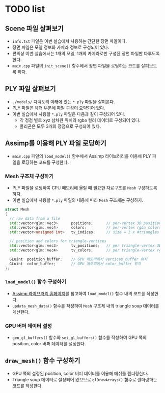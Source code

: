 # TODO list

## Scene 파일 살펴보기
* `info.txt` 파일은 이번 실습에서 사용하는 간단한 장면 파일이다.
* 장면 파일은 모델 정보와 카메라 정보로 구성되어 있다.
* 편의상 이번 실습에서는 1개의 모델, 1개의 카메라로만 구성된 장면 파일만 다루도록 한다.
* `main.cpp` 파일의 `init_scene()` 함수에서 장면 파일을 로딩하는 코드를 살펴보도록 하자.

## PLY 파일 살펴보기
* `./models/` 디렉토리 아래에 있는 `*.ply` 파일을 살펴본다.
* PLY 파일은 헤더 부분에 파일 구성이 요약되어 있다.
* 이번 실습에서 사용할 `*.ply` 파일은 다음과 같이 구성되어 있다.
    * 각 정점 별로 xyz 삼차원 위치와 rgba 컬러 데이터로 구성되어 있다.
    * 폴리곤은 모두 3개의 정점으로 구성되어 있다.

## Assimp를 이용해 PLY 파일 로딩하기
* `main.cpp` 파일의 `load_model()` 함수에서 Assimp 라이브러리를 이용해 PLY 파일을 로딩하는 코드를 구성한다.

### Mesh 구조체 구성하기
* PLY 파일을 로딩하여 CPU 메모리에 올릴 때 필요한 자료구조를 `Mesh` 구성하도록 하자.
* 이번 실습에서 사용할 `*.ply` 파일의 내용에 따라 `Mesh` 구조체는 구성하자.

```cpp
struct Mesh
{
  // raw data from a file
  std::vector<glm::vec3>      positions;      // per-vertex 3D positions (raw data)
  std::vector<glm::vec4>      colors;         // per-vertex rgba colors (raw data)
  std::vector<unsigned int>   tv_indices;     // size = 3 x #triangles

  // position and colors for triangle-vertices
  std::vector<glm::vec3>      tv_positions;   // per triangle-vertex 3D position (size = 3 x #triangles)
  std::vector<glm::vec4>      tv_colors;      // per triangle-vertex rgba (size = 3 x #triangles)

  GLuint  position_buffer;    // GPU 메모리에서 vertices_buffer 위치 
  GLuint  color_buffer;       // GPU 메모리에서 color_buffer 위치
};
```

### `load_model()` 함수 구성하기
* [Assimp 라이브러리 홈페이지](https://assimp.sourceforge.net/lib_html/index.html)를 참고하여 `load_model()` 함수 내의 코드를 작성한다.
* `updata_mesh_data()` 함수를 작성하여 `Mesh` 구조체 내의 triangle soup 데이터를 계산한다.

### GPU 버퍼 데이터 설정
* `gen_gl_buffers()` 함수와 `set_gl_buffers()` 함수를 작성하여 GPU 쪽의 position, color 버퍼 데이터를 설정한다.

## `draw_mesh()` 함수 구성하기
* GPU 쪽의 설정된 position, color 버퍼 데이터를 이용해 메쉬를 렌더링한다.
* Triangle soup 데이터로 설정되어 있으므로 `glDrawArrays()` 함수로 렌더링하는 코드를 작성한다.